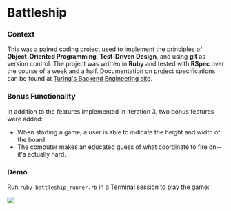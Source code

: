 # Battleship

### Context
This was a paired coding project used to implement the principles of **Object-Oriented Programming**, **Test-Driven Design**, and using **git** as version control. The project was written in **Ruby** and tested with **RSpec** over the course of a week and a half. Documentation on project specifications can be found at [Turing's Backend Engineering site](https://backend.turing.io/module1/projects/battleship/index).

### Bonus Functionality
In addition to the features implemented in iteration 3, two bonus features were added:
- When starting a game, a user is able to indicate the height and width of the board.
- The computer makes an educated guess of what coordinate to fire on-- it's actually hard.

### Demo
Run `ruby battleship_runner.rb` in a Terminal session to play the game:

![](https://github.com/aliyamerali/battleship/blob/5c2612bc97ee33ae16b192f348b7e9a72fe78727/demo/demo.gif)

